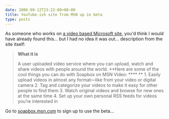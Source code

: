 ```yaml
---
date: 2006-09-12T23:22:00+00:00
title: YouTube-ish site from MSN up in beta
type: posts
---
```

As someone who works on [a video based Microsoft site](https://on10.net), you'd think I would have already found this... but I had no idea it was out... description from the site itself:

> **What it is**
>
> A user uploaded video service where you can upload, watch and share videos with people around the world.
> **Here are some of the cool things you can do with Soapbox on MSN Video: ****
>** 1. Easily upload videos in almost any format—like from your video or digital camera
> 2. Tag and categorize your videos to make it easy for other people to find them
> 3. Watch original videos and browse for new ones at the same time
> 4. Set up your own personal RSS feeds for videos you’re interested in

Go to [soapbox.msn.com](https://soapbox.msn.com/) to sign up to use the beta...
